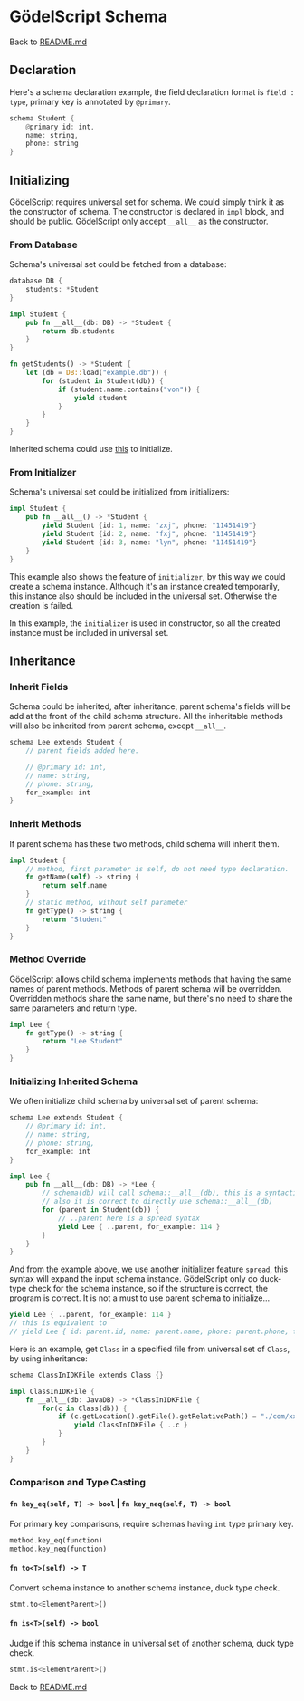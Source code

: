 # GödelScript Schema

Back to [README.md](../../README.md#documents)

## Declaration

Here's a schema declaration example,
the field declaration format is `field : type`,
primary key is annotated by `@primary`.

```rust
schema Student {
    @primary id: int,
    name: string,
    phone: string
}
```

## Initializing

GödelScript requires universal set for schema.
We could simply think it as the constructor of schema.
The constructor is declared in `impl` block, and should be public.
GödelScript only accept `__all__` as the constructor.

### From Database

Schema's universal set could be fetched from a database:

```rust
database DB {
    students: *Student 
}

impl Student {
    pub fn __all__(db: DB) -> *Student {
        return db.students
    }
}

fn getStudents() -> *Student {
    let (db = DB::load("example.db")) {
        for (student in Student(db)) {
            if (student.name.contains("von")) {
                yield student
            }
        }
    }
}
```

Inherited schema could use [this](#initializing-inherited-schema) to initialize.

### From Initializer

Schema's universal set could be initialized from initializers:

```rust
impl Student {
    pub fn __all__() -> *Student {
        yield Student {id: 1, name: "zxj", phone: "11451419"}
        yield Student {id: 2, name: "fxj", phone: "11451419"}
        yield Student {id: 3, name: "lyn", phone: "11451419"}
    }
}
```

This example also shows the feature of `initializer`,
by this way we could create a schema instance.
Although it's an instance created temporarily, this instance also should be
included in the universal set. Otherwise the creation is failed.

In this example, the `initializer` is used in constructor, so all the created
instance must be included in universal set.

## Inheritance

### Inherit Fields

Schema could be inherited, after inheritance, parent schema's fields will be
add at the front of the child schema structure.
All the inheritable methods will also be inherited from parent schema, except
`__all__`.

```rust
schema Lee extends Student {
    // parent fields added here.

    // @primary id: int,
    // name: string,
    // phone: string,
    for_example: int
}
```

### Inherit Methods

If parent schema has these two methods, child schema will inherit them.

```rust
impl Student {
    // method, first parameter is self, do not need type declaration.
    fn getName(self) -> string {
        return self.name
    }
    // static method, without self parameter
    fn getType() -> string {
        return "Student"
    }
}
```

### Method Override

GödelScript allows child schema implements methods that
having the same names of parent methods.
Methods of parent schema will be overridden.
Overridden methods share the same name,
but there's no need to share the same parameters and return type.

```rust
impl Lee {
    fn getType() -> string {
        return "Lee Student"
    }
}
```

### Initializing Inherited Schema

We often initialize child schema by universal set of parent schema:

```rust
schema Lee extends Student {
    // @primary id: int,
    // name: string,
    // phone: string,
    for_example: int
}

impl Lee {
    pub fn __all__(db: DB) -> *Lee {
        // schema(db) will call schema::__all__(db), this is a syntactic sugar
        // also it is correct to directly use schema::__all__(db)
        for (parent in Student(db)) {
            // ..parent here is a spread syntax
            yield Lee { ..parent, for_example: 114 }
        }
    }
}
```

And from the example above, we use another initializer feature `spread`,
this syntax will expand the input schema instance. GödelScript only do duck-type
check for the schema instance, so if the structure is correct, the program is
correct. It is not a must to use parent schema to initialize...

```rust
yield Lee { ..parent, for_example: 114 }
// this is equivalent to
// yield Lee { id: parent.id, name: parent.name, phone: parent.phone, for_example: 114 }
```

Here is an example, get `Class` in a specified file from universal set of `Class`,
by using inheritance:

```rust
schema ClassInIDKFile extends Class {}

impl ClassInIDKFile {
    fn __all__(db: JavaDB) -> *ClassInIDKFile {
        for(c in Class(db)) {
            if (c.getLocation().getFile().getRelativePath() = "./com/xxx/xxx.java") {
                yield ClassInIDKFile { ..c }
            }
        }
    }
}
```

### Comparison and Type Casting

#### `fn key_eq(self, T) -> bool` | `fn key_neq(self, T) -> bool`

For primary key comparisons, require schemas having `int` type primary key.

```rust
method.key_eq(function)
method.key_neq(function)
```

#### `fn to<T>(self) -> T`

Convert schema instance to another schema instance, duck type check.

```rust
stmt.to<ElementParent>()
```

#### `fn is<T>(self) -> bool`

Judge if this schema instance in universal set of another schema, duck type check.

```rust
stmt.is<ElementParent>()
```

Back to [README.md](../../README.md#documents)
